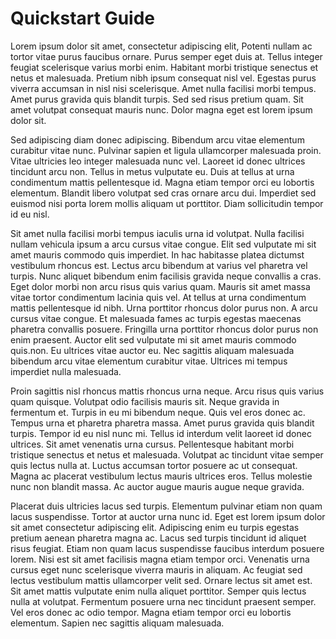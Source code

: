# Quickstart Guide

Lorem ipsum dolor sit amet, consectetur adipiscing elit, Potenti nullam ac tortor vitae purus faucibus ornare.
Purus semper eget duis at. Tellus integer feugiat scelerisque varius morbi enim. 
Habitant morbi tristique senectus et netus et malesuada. Pretium nibh ipsum consequat nisl vel. Egestas purus viverra accumsan in nisl nisi scelerisque. Amet nulla facilisi morbi tempus. Amet purus gravida quis blandit turpis. Sed sed risus pretium quam. Sit amet volutpat consequat mauris nunc. Dolor magna eget est lorem ipsum dolor sit.

Sed adipiscing diam donec adipiscing. Bibendum arcu vitae elementum curabitur vitae nunc.
Pulvinar sapien et ligula ullamcorper malesuada proin. Vitae ultricies leo integer malesuada nunc vel. 
Laoreet id donec ultrices tincidunt arcu non. Tellus in metus vulputate eu. Duis at tellus at urna condimentum mattis pellentesque id. Magna etiam tempor orci eu lobortis elementum. Blandit libero volutpat sed cras ornare arcu dui. Imperdiet sed euismod nisi porta lorem mollis aliquam ut porttitor. Diam sollicitudin tempor id eu nisl.

Sit amet nulla facilisi morbi tempus iaculis urna id volutpat. Nulla facilisi nullam vehicula ipsum a arcu cursus vitae congue. 
Elit sed vulputate mi sit amet mauris commodo quis imperdiet. In hac habitasse platea dictumst vestibulum rhoncus est. 
Lectus arcu bibendum at varius vel pharetra vel turpis. Nunc aliquet bibendum enim facilisis gravida neque convallis a cras. Eget dolor morbi non arcu risus quis varius quam. Mauris sit amet massa vitae tortor condimentum lacinia quis vel. At tellus at urna condimentum mattis pellentesque id nibh. Urna porttitor rhoncus dolor purus non. A arcu cursus vitae congue. Et malesuada fames ac turpis egestas maecenas pharetra convallis posuere. Fringilla urna porttitor rhoncus dolor purus non enim praesent. Auctor elit sed vulputate mi sit amet mauris commodo quis.non. Eu ultrices vitae auctor eu. Nec sagittis aliquam malesuada bibendum arcu vitae elementum curabitur vitae. Ultrices mi tempus imperdiet nulla malesuada.

Proin sagittis nisl rhoncus mattis rhoncus urna neque. Arcu risus quis varius quam quisque. 
Volutpat odio facilisis mauris sit. Neque gravida in fermentum et. Turpis in eu mi bibendum neque. Quis vel eros donec ac. Tempus urna et pharetra pharetra massa. Amet purus gravida quis blandit turpis. Tempor id eu nisl nunc mi. Tellus id interdum velit laoreet id donec ultrices. Sit amet venenatis urna cursus. Pellentesque habitant morbi tristique senectus et netus et malesuada. Volutpat ac tincidunt vitae semper quis lectus nulla at. Luctus accumsan tortor posuere ac ut consequat. Magna ac placerat vestibulum lectus mauris ultrices eros. Tellus molestie nunc non blandit massa. Ac auctor augue mauris augue neque gravida.

Placerat duis ultricies lacus sed turpis. Elementum pulvinar etiam non quam lacus suspendisse. Tortor at auctor urna nunc id. Eget est lorem ipsum dolor sit amet consectetur adipiscing elit. Adipiscing enim eu turpis egestas pretium aenean pharetra magna ac. Lacus sed turpis tincidunt id aliquet risus feugiat. Etiam non quam lacus suspendisse faucibus interdum posuere lorem. Nisi est sit amet facilisis magna etiam tempor orci. Venenatis urna cursus eget nunc scelerisque viverra mauris in aliquam. Ac feugiat sed lectus vestibulum mattis ullamcorper velit sed. Ornare lectus sit amet est. Sit amet mattis vulputate enim nulla aliquet porttitor. Semper quis lectus nulla at volutpat. Fermentum posuere urna nec tincidunt praesent semper. Vel eros donec ac odio tempor. Magna etiam tempor orci eu lobortis elementum. Sapien nec sagittis aliquam malesuada.
